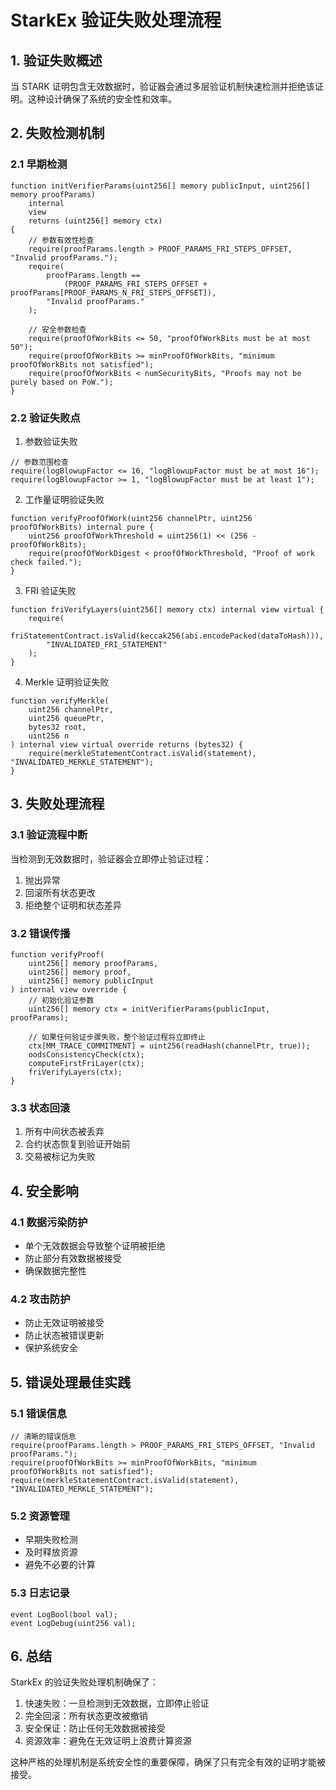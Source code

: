 # StarkEx 验证失败处理流程

## 1. 验证失败概述

当 STARK 证明包含无效数据时，验证器会通过多层验证机制快速检测并拒绝该证明。这种设计确保了系统的安全性和效率。

## 2. 失败检测机制

### 2.1 早期检测
```solidity
function initVerifierParams(uint256[] memory publicInput, uint256[] memory proofParams)
    internal
    view
    returns (uint256[] memory ctx)
{
    // 参数有效性检查
    require(proofParams.length > PROOF_PARAMS_FRI_STEPS_OFFSET, "Invalid proofParams.");
    require(
        proofParams.length ==
            (PROOF_PARAMS_FRI_STEPS_OFFSET + proofParams[PROOF_PARAMS_N_FRI_STEPS_OFFSET]),
        "Invalid proofParams."
    );
    
    // 安全参数检查
    require(proofOfWorkBits <= 50, "proofOfWorkBits must be at most 50");
    require(proofOfWorkBits >= minProofOfWorkBits, "minimum proofOfWorkBits not satisfied");
    require(proofOfWorkBits < numSecurityBits, "Proofs may not be purely based on PoW.");
}
```

### 2.2 验证失败点

1. 参数验证失败
```solidity
// 参数范围检查
require(logBlowupFactor <= 16, "logBlowupFactor must be at most 16");
require(logBlowupFactor >= 1, "logBlowupFactor must be at least 1");
```

2. 工作量证明验证失败
```solidity
function verifyProofOfWork(uint256 channelPtr, uint256 proofOfWorkBits) internal pure {
    uint256 proofOfWorkThreshold = uint256(1) << (256 - proofOfWorkBits);
    require(proofOfWorkDigest < proofOfWorkThreshold, "Proof of work check failed.");
}
```

3. FRI 验证失败
```solidity
function friVerifyLayers(uint256[] memory ctx) internal view virtual {
    require(
        friStatementContract.isValid(keccak256(abi.encodePacked(dataToHash))),
        "INVALIDATED_FRI_STATEMENT"
    );
}
```

4. Merkle 证明验证失败
```solidity
function verifyMerkle(
    uint256 channelPtr,
    uint256 queuePtr,
    bytes32 root,
    uint256 n
) internal view virtual override returns (bytes32) {
    require(merkleStatementContract.isValid(statement), "INVALIDATED_MERKLE_STATEMENT");
}
```

## 3. 失败处理流程

### 3.1 验证流程中断
当检测到无效数据时，验证器会立即停止验证过程：
1. 抛出异常
2. 回滚所有状态更改
3. 拒绝整个证明和状态差异

### 3.2 错误传播
```solidity
function verifyProof(
    uint256[] memory proofParams,
    uint256[] memory proof,
    uint256[] memory publicInput
) internal view override {
    // 初始化验证参数
    uint256[] memory ctx = initVerifierParams(publicInput, proofParams);
    
    // 如果任何验证步骤失败，整个验证过程将立即终止
    ctx[MM_TRACE_COMMITMENT] = uint256(readHash(channelPtr, true));
    oodsConsistencyCheck(ctx);
    computeFirstFriLayer(ctx);
    friVerifyLayers(ctx);
}
```

### 3.3 状态回滚
1. 所有中间状态被丢弃
2. 合约状态恢复到验证开始前
3. 交易被标记为失败

## 4. 安全影响

### 4.1 数据污染防护
- 单个无效数据会导致整个证明被拒绝
- 防止部分有效数据被接受
- 确保数据完整性

### 4.2 攻击防护
- 防止无效证明被接受
- 防止状态被错误更新
- 保护系统安全

## 5. 错误处理最佳实践

### 5.1 错误信息
```solidity
// 清晰的错误信息
require(proofParams.length > PROOF_PARAMS_FRI_STEPS_OFFSET, "Invalid proofParams.");
require(proofOfWorkBits >= minProofOfWorkBits, "minimum proofOfWorkBits not satisfied");
require(merkleStatementContract.isValid(statement), "INVALIDATED_MERKLE_STATEMENT");
```

### 5.2 资源管理
- 早期失败检测
- 及时释放资源
- 避免不必要的计算

### 5.3 日志记录
```solidity
event LogBool(bool val);
event LogDebug(uint256 val);
```

## 6. 总结

StarkEx 的验证失败处理机制确保了：
1. 快速失败：一旦检测到无效数据，立即停止验证
2. 完全回滚：所有状态更改被撤销
3. 安全保证：防止任何无效数据被接受
4. 资源效率：避免在无效证明上浪费计算资源

这种严格的处理机制是系统安全性的重要保障，确保了只有完全有效的证明才能被接受。
